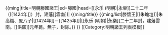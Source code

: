 {{ming|title=明朝滕國諸王|ed=滕國|head=[[永乐 (明朝)|永樂]]二十二年（[[1424年]]）封，建藩[[雲南]]|
{{ming/title}}
{{ming/list|滕懷王|[[朱瞻塏]]|朱高熾、庶八子|[[1424年]]－[[1425年]]|[[永乐 (明朝)|永樂]]二十二年封，建藩雲南。[[洪熙]]元年薨。無子，封除。}}
}}<noinclude>
[[Category:明朝諸王列表模板]]
</noinclude>